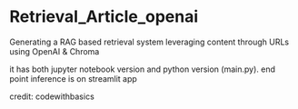 # Retrieval_Article_openai
Generating a RAG based retrieval system leveraging content through URLs using OpenAI &amp; Chroma

it has both jupyter notebook version and python version (main.py). end point inference is on streamlit app

credit: codewithbasics
